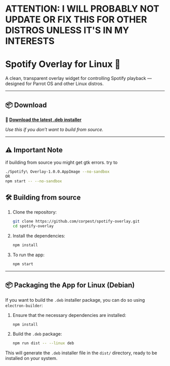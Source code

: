 # ATTENTION: I WILL PROBABLY NOT UPDATE OR FIX THIS FOR OTHER DISTROS UNLESS IT'S IN MY INTERESTS

# Spotify Overlay for Linux 🎵

A clean, transparent overlay widget for controlling Spotify playback — designed for Parrot OS and other Linux distros.

---

## 📦 Download

**🔗 [Download the latest .deb installer](https://github.com/corpest/spotify-overlay/releases/latest)**

_Use this if you don’t want to build from source._

---
## ⚠️ Important Note
if building from source you might get gtk errors. try to
```bash
./Spotify\ Overlay-1.0.0.AppImage --no-sandbox
OR
npm start -- --no-sandbox
```
## 🛠️ Building from source

1. Clone the repository:

    ```bash
    git clone https://github.com/corpest/spotify-overlay.git
    cd spotify-overlay
    ```

2. Install the dependencies:

    ```bash
    npm install
    ```

3. To run the app:

    ```bash
    npm start
    ```

---

## 📦 Packaging the App for Linux (Debian)

If you want to build the `.deb` installer package, you can do so using `electron-builder`:

1. Ensure that the necessary dependencies are installed:

    ```bash
    npm install
    ```

2. Build the `.deb` package:

    ```bash
    npm run dist -- --linux deb
    ```

This will generate the `.deb` installer file in the `dist/` directory, ready to be installed on your system.

